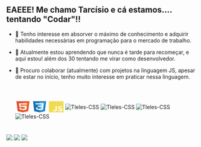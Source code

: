 ## EAEEE! Me chamo Tarcísio e cá estamos.... tentando "Codar"!!


- 👀 Tenho interesse em absorver o máximo de conhecimento e adquirir habilidades necessárias em programação para o mercado de trabalho.
- 🌱 Atualmente estou aprendendo que nunca é tarde para recomeçar, e aqui estou! além dos 30 tentando me virar como desenvolvedor.
- 💞️ Procuro colaborar (atualmente) com projetos na linguagem JS, apesar de estar no início, tenho muito interesse em praticar nessa linguagem.
  
  #
  <div style="display: inline_block"><br>
  <img align="center" alt="Tleles-HTML" height="30" width="40" src="https://raw.githubusercontent.com/devicons/devicon/master/icons/html5/html5-original.svg">
  <img align="center" alt="Tleles-CSS" height="30" width="40" src="https://raw.githubusercontent.com/devicons/devicon/master/icons/css3/css3-original.svg">  
  <img align="center" alt="Tleles-Js" height="30" width="40" src="https://raw.githubusercontent.com/devicons/devicon/master/icons/javascript/javascript-plain.svg">
  <img align="center" alt="Tleles-CSS" height="30" width="40" src="https://cdn.jsdelivr.net/gh/devicons/devicon/icons/nodejs/nodejs-original.svg">
  <img align="center" alt="Tleles-CSS" height="30" width="40" src="https://cdn.jsdelivr.net/gh/devicons/devicon/icons/mongodb/mongodb-original.svg">
  <img align="center" alt="Tleles-CSS" height="30" width="40" src="https://cdn.jsdelivr.net/gh/devicons/devicon/icons/jquery/jquery-original.svg">
  <img align="center" alt="Tleles-CSS" height="30" width="40" src="https://cdn.jsdelivr.net/gh/devicons/devicon/icons/bootstrap/bootstrap-original.svg">          
</div>
  
  #
  
  <div> 
  <a href="https://instagram.com/lelestarcisio" target="_blank"><img src="https://img.shields.io/badge/-Instagram-%23E4405F?style=for-the-badge&logo=instagram&logoColor=white" target="_blank"></a>
  <a href = "mailto:tarcisiolp2015@gmail.com"><img src="https://img.shields.io/badge/Gmail-D14836?style=for-the-badge&logo=gmail&logoColor=white" target="_blank"></a>
  <a href="https://www.linkedin.com/in/tarcisio-leles-de-paula-958401b7/" target="_blank"><img src="https://img.shields.io/badge/-LinkedIn-%230077B5?style=for-the-badge&logo=linkedin&logoColor=white" target="_blank"></a>  
</div>
  
  ##
  

<!---
LelesTarcisio/LelesTarcisio is a ✨ special ✨ repository because its `README.md` (this file) appears on your GitHub profile.
You can click the Preview link to take a look at your changes.
--->
